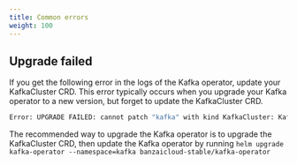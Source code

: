 ```yaml
---
title: Common errors
weight: 100
---
```


## Upgrade failed

If you get the following error in the logs of the Kafka operator, update your KafkaCluster CRD. This error typically occurs when you upgrade your Kafka operator to a new version, but forget to update the KafkaCluster CRD.

```bash
Error: UPGRADE FAILED: cannot patch "kafka" with kind KafkaCluster: KafkaCluster.kafka.banzaicloud.io "kafka" is invalid: [status.brokersState.2.perBrokerConfigurationState: Required value, status.brokersState.3.perBrokerConfigurationState: Required value, status.brokersState.4.perBrokerConfigurationState: Required value, status.brokersState.0.perBrokerConfigurationState: Required value, status.brokersState.1.perBrokerConfigurationState: Required value]
```

The recommended way to upgrade the Kafka operator is to upgrade the KafkaCluster CRD, then update the Kafka operator by running `helm upgrade kafka-operator --namespace=kafka banzaicloud-stable/kafka-operator`
